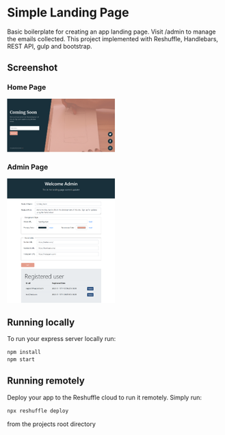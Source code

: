 # Simple Landing Page

Basic boilerplate for creating an app landing page. Visit /admin to manage the emails collected.
This project implemented with Reshuffle, Handlebars, REST API, gulp and bootstrap.

## Screenshot

### Home Page

<p>

<img src="./app-screen.png" width="50%" height="50%">

### Admin Page

<img src="./app-screen2.png" width="50%" height="50%">

</p>

## Running locally

To run your express server locally run:

```bash
npm install
npm start
```

## Running remotely

Deploy your app to the Reshuffle cloud to run it remotely. Simply run:

```bash
npx reshuffle deploy
```

from the projects root directory
